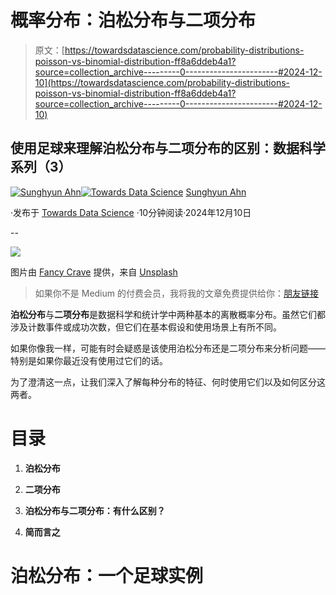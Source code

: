 # 概率分布：泊松分布与二项分布

> 原文：[https://towardsdatascience.com/probability-distributions-poisson-vs-binomial-distribution-ff8a6ddeb4a1?source=collection_archive---------0-----------------------#2024-12-10](https://towardsdatascience.com/probability-distributions-poisson-vs-binomial-distribution-ff8a6ddeb4a1?source=collection_archive---------0-----------------------#2024-12-10)

## 使用足球来理解泊松分布与二项分布的区别：数据科学系列（3）

[](https://medium.com/@sahn1998?source=post_page---byline--ff8a6ddeb4a1--------------------------------)[![Sunghyun Ahn](../Images/e8efe3b5d7f0267713ab66149a8de5f7.png)](https://medium.com/@sahn1998?source=post_page---byline--ff8a6ddeb4a1--------------------------------)[](https://towardsdatascience.com/?source=post_page---byline--ff8a6ddeb4a1--------------------------------)[![Towards Data Science](../Images/a6ff2676ffcc0c7aad8aaf1d79379785.png)](https://towardsdatascience.com/?source=post_page---byline--ff8a6ddeb4a1--------------------------------) [Sunghyun Ahn](https://medium.com/@sahn1998?source=post_page---byline--ff8a6ddeb4a1--------------------------------)

·发布于 [Towards Data Science](https://towardsdatascience.com/?source=post_page---byline--ff8a6ddeb4a1--------------------------------) ·10分钟阅读·2024年12月10日

--

![](../Images/0c692febcdc5af6a6129de75432adb75.png)

图片由 [Fancy Crave](https://unsplash.com/@fancycrave?utm_content=creditCopyText&utm_medium=referral&utm_source=unsplash) 提供，来自 [Unsplash](https://unsplash.com/photos/people-watching-soccer-arena-qowyMze7jqg?utm_content=creditCopyText&utm_medium=referral&utm_source=unsplash)

> 如果你不是 Medium 的付费会员，我将我的文章免费提供给你：[朋友链接](https://medium.com/@sahn1998/probability-distributions-poisson-vs-binomial-distribution-ff8a6ddeb4a1?sk=8d24d6bf734a36bb10111e2a85d5317a)

**泊松分布**与**二项分布**是数据科学和统计学中两种基本的离散概率分布。虽然它们都涉及计数事件或成功次数，但它们在基本假设和使用场景上有所不同。

如果你像我一样，可能有时会疑惑是该使用泊松分布还是二项分布来分析问题——特别是如果你最近没有使用过它们的话。

为了澄清这一点，让我们深入了解每种分布的特征、何时使用它们以及如何区分这两者。

# 目录

1.  **泊松分布**

1.  **二项分布**

1.  **泊松分布与二项分布：有什么区别？**

1.  **简而言之**

# 泊松分布：一个足球实例
